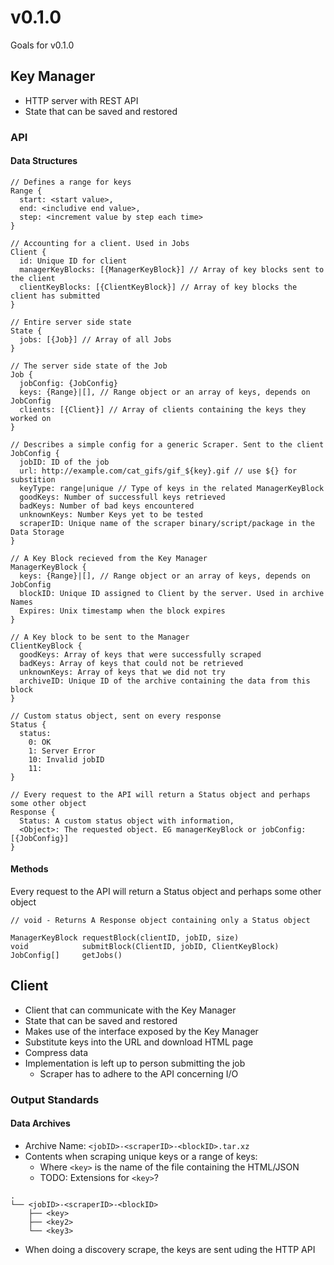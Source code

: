 # v0.1.0
Goals for v0.1.0

## Key Manager
- HTTP server with REST API
- State that can be saved and restored

### API

#### Data Structures

```
// Defines a range for keys
Range {
  start: <start value>,
  end: <includive end value>,
  step: <increment value by step each time>
}

// Accounting for a client. Used in Jobs
Client {
  id: Unique ID for client
  managerKeyBlocks: [{ManagerKeyBlock}] // Array of key blocks sent to the client
  clientKeyBlocks: [{ClientKeyBlock}] // Array of key blocks the client has submitted
}

// Entire server side state
State {
  jobs: [{Job}] // Array of all Jobs
}

// The server side state of the Job
Job {
  jobConfig: {JobConfig}
  keys: {Range}|[], // Range object or an array of keys, depends on JobConfig
  clients: [{Client}] // Array of clients containing the keys they worked on
}

// Describes a simple config for a generic Scraper. Sent to the client
JobConfig {
  jobID: ID of the job
  url: http://example.com/cat_gifs/gif_${key}.gif // use ${} for substition
  keyType: range|unique // Type of keys in the related ManagerKeyBlock
  goodKeys: Number of successfull keys retrieved
  badKeys: Number of bad keys encountered
  unknownKeys: Number Keys yet to be tested
  scraperID: Unique name of the scraper binary/script/package in the Data Storage
}

// A Key Block recieved from the Key Manager
ManagerKeyBlock {
  keys: {Range}|[], // Range object or an array of keys, depends on JobConfig
  blockID: Unique ID assigned to Client by the server. Used in archive Names
  Expires: Unix timestamp when the block expires
}

// A Key block to be sent to the Manager
ClientKeyBlock {
  goodKeys: Array of keys that were successfully scraped
  badKeys: Array of keys that could not be retrieved
  unknownKeys: Array of keys that we did not try
  archiveID: Unique ID of the archive containing the data from this block
}

// Custom status object, sent on every response
Status {
  status:
    0: OK
    1: Server Error
    10: Invalid jobID
    11:
}

// Every request to the API will return a Status object and perhaps some other object
Response {
  Status: A custom status object with information,
  <Object>: The requested object. EG managerKeyBlock or jobConfig: [{JobConfig}]
}

```

#### Methods

Every request to the API will return a Status object and perhaps some other object

```
// void - Returns A Response object containing only a Status object

ManagerKeyBlock requestBlock(clientID, jobID, size)
void            submitBlock(ClientID, jobID, ClientKeyBlock)
JobConfig[]     getJobs()
```

## Client
- Client that can communicate with the Key Manager
- State that can be saved and restored
- Makes use of the interface exposed by the Key Manager
- Substitute keys into the URL and download HTML page
- Compress data
- Implementation is left up to person submitting the job
  - Scraper has to adhere to the API concerning I/O

### Output Standards
#### Data Archives
- Archive Name: `<jobID>-<scraperID>-<blockID>.tar.xz`
- Contents when scraping unique keys or a range of keys:
  - Where `<key>` is the name of the file containing the HTML/JSON
  - TODO: Extensions for `<key>`?
```
.
└── <jobID>-<scraperID>-<blockID>
    ├── <key>
    ├── <key2>
    └── <key3>
```
- When doing a discovery scrape, the keys are sent uding the HTTP API
